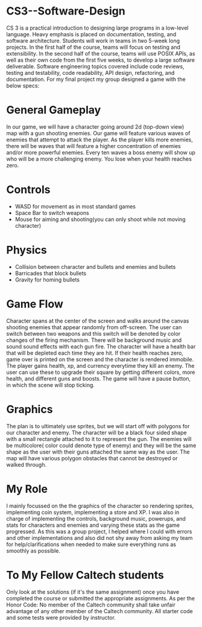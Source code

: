 # CS3--Software-Design
CS 3 is a practical introduction to designing large programs in a low-level language. Heavy emphasis is placed on documentation, testing, and software architecture. Students will work in teams in two 5-week long projects. In the first half of the course, teams will focus on testing and extensibility. In the second half of the course, teams will use POSIX APIs, as well as their own code from the first five weeks, to develop a large software deliverable. Software engineering topics covered include code reviews, testing and testability, code readability, API design, refactoring, and documentation. For my
final project my group designed a game with the below specs:
# General Gameplay
In our game, we will have a character going around 2d (top-down view) map with a gun shooting enemies. Our game will feature various waves of enemies        that attempt to attack the player. As the player kills more enemies, there will be waves that will feature a higher concentration of enemies and/or more powerful enemies. Every ten waves a boss enemy will show up who will be a more challenging enemy. You lose when your health reaches zero.
# Controls
- WASD for movement as in most standard games
- Space Bar to switch weapons
- Mouse for aiming and shooting(you can only shoot while not moving character)
# Physics
- Collision between character and bullets and enemies and bullets
- Barricades that block bullets
- Gravity for homing bullets
# Game Flow
Character spans at the center of the screen and walks around the canvas shooting enemies that appear randomly from off-screen. The user can switch between two weapons and this switch will be denoted by color changes of the firing mechanism. There will be background music and sound sound effects with each gun fire. The character will have a health bar that will be depleted each time they are hit. If their health reaches zero, game over is printed on the screen and the character is rendered immobile. The player gains health, xp, and currency everytime they kill an enemy. The user can use these to upgrade their square by getting different colors, more health, and different guns and boosts. The game will have a pause button, in which the scene will stop ticking. 
# Graphics
The plan is to ultimately use sprites, but we will start off with polygons for our character and enemy. The character will be a black four sided shape with a small rectangle attached to it to represent the gun. The enemies will be multicolore( color could denote type of enemy) and they will be the same shape as the user with their guns attached the same way as the user. The map will have various polygon obstacles that cannot be destroyed or walked through.
# My Role
I mainly focussed on the the graphics of the character so rendering sprites, implementing coin system, implementing a store and XP. I was also in charge of implementing the controls, background music, powerups, and stats for characters and enemies and varying these stats as the game progressed. As this was a group project, I helped where I could with errors and other implementations and also did not shy away from asking my team for help/clarifications when needed to make sure everything runs as smoothly as possible.
    
# To My Fellow Caltech students
Only look at the solutions (if it's the same assignment) once you have completed the course or submitted the appropriate assignments.
As per the Honor Code: No member of the Caltech community shall take unfair advantage of any other member of the Caltech community. All starter code and some tests were provided by instructor.
